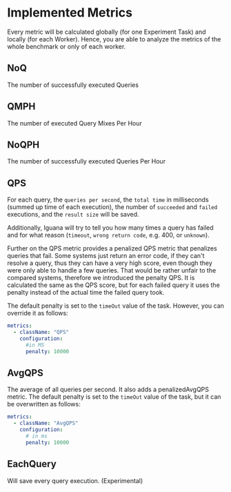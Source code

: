 # Implemented Metrics

Every metric will be calculated globally (for one Experiment Task) and locally (for each Worker).
Hence, you are able to analyze the metrics of the whole benchmark or only of each worker. 

## NoQ 

The number of successfully executed Queries

## QMPH

The number of executed Query Mixes Per Hour

## NoQPH

The number of successfully executed Queries Per Hour 

## QPS

For each query, the `queries per second`, the `total time` in milliseconds (summed up time of each execution), the number of `succeeded` and `failed` executions, and the `result size` will be saved.

Additionally, Iguana will try to tell you how many times a query has failed and for what reason (`timeout`, `wrong return code`, e.g. 400, or `unknown`).

Further on the QPS metric provides a penalized QPS metric that penalizes queries that fail. 
Some systems just return an error code, if they can't resolve a query, thus they can have a very high score, even though they were only able to handle a few queries. That would be rather unfair to the compared systems, therefore we introduced the penalty QPS. It is calculated the same as the QPS score, but for each failed query it uses the penalty instead of the actual time the failed query took.

The default penalty is set to the `timeOut` value of the task. However, you can override it as follows:

```yaml
metrics:
  - className: "QPS"
    configuration:
      #in MS
      penalty: 10000
```

## AvgQPS

The average of all queries per second.
It also adds a penalizedAvgQPS metric. The default penalty is set to the `timeOut` value of the task, but it can be overwritten as follows: 

```yaml
metrics: 
  - className: "AvgQPS"
    configuration:
      # in ms
      penalty: 10000
```

## EachQuery

Will save every query execution. (Experimental)

